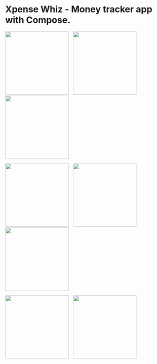 # Xpense Whiz - Money tracker app with Compose.
<p>
    <img src="https://github.com/ezechuka/xpense-whiz/blob/main/asset/asset_1.png" width="200px" height="auto" />
    <img src="https://github.com/ezechuka/xpense-whiz/blob/main/asset/asset_2.png" width="200px" height="auto" hspace="10"/>
    <img src="https://github.com/ezechuka/xpense-whiz/blob/main/asset/asset_3.png" width="200px" height="auto"/>
</p>

<p>
    <img src="https://github.com/ezechuka/xpense-whiz/blob/main/asset/asset_4.png" width="200px" height="auto"/>
    <img src="https://github.com/ezechuka/xpense-whiz/blob/main/asset/asset_5.png" width="200px" height="auto" hspace="10"/>
    <img src="https://github.com/ezechuka/xpense-whiz/blob/main/asset/asset_6.png" width="200px" height="auto"/>
</p>

<p>
    <img src="https://github.com/ezechuka/xpense-whiz/blob/main/asset/asset_7.png" width="200px" height="auto" />
    <img src="https://github.com/ezechuka/xpense-whiz/blob/main/asset/asset_8.png" width="200px" height="auto" hspace="10"/>
</p>
